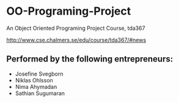 # OO-Programing-Project
An Object Oriented Programing Project Course, tda367

http://www.cse.chalmers.se/edu/course/tda367/#news


## Performed by the following entrepreneurs:
- Josefine Svegborn
- Niklas Ohlsson
- Nima Ahymadan
- Sathian Sugumaran
